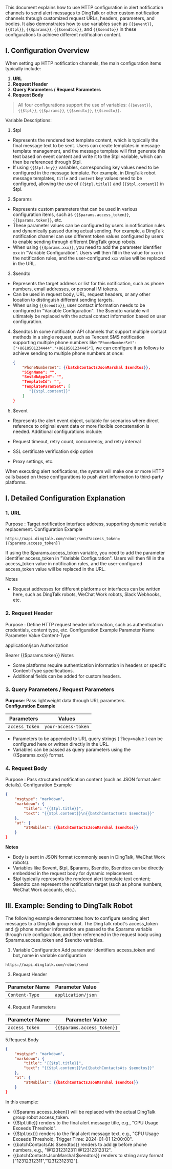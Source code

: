 This document explains how to use HTTP configuration in alert notification channels to send alert messages to DingTalk or other custom notification channels through customized request URLs, headers, parameters, and bodies. It also demonstrates how to use variables such as `{{$event}}`, `{{$tpl}}`, `{{$params}}`, `{{$sendtos}}`, and `{{$sendto}}` in these configurations to achieve different notification content.

## I. Configuration Overview

When setting up HTTP notification channels, the main configuration items typically include:

1. **URL**
2. **Request Header**
3. **Query Parameters / Request Parameters**
4. **Request Body**

> All four configurations support the use of variables: `{{$event}}`, `{{$tpl}}`, `{{$params}}`, `{{$sendto}}`, `{{$sendto}}`.

Variable Descriptions:

1. $tpl
- Represents the rendered text template content, which is typically the final message text to be sent. Users can create templates in message template management, and the message template will first generate this text based on event content and write it to the $tpl variable, which can then be referenced through $tpl.
- If using `{{$tpl.key}}` variables, corresponding key values need to be configured in the message template. For example, in DingTalk robot message templates, `title` and `content` key values need to be configured, allowing the use of `{{$tpl.title}}` and `{{$tpl.content}}` in $tpl.

2. $params
- Represents custom parameters that can be used in various configuration items, such as `{{$params.access_token}}`, `{{$params.token}}`, etc.
- These parameter values can be configured by users in notification rules and dynamically passed during actual sending. For example, a DingTalk notification channel can use different token values configured by users to enable sending through different DingTalk group robots.
- When using `{{$params.xxx}}`, you need to add the parameter identifier `xxx` in "Variable Configuration". Users will then fill in the value for `xxx` in the notification rules, and the user-configured `xxx` value will be replaced in the URL.

3. $sendto
- Represents the target address or list for this notification, such as phone numbers, email addresses, or personal IM tokens.
- Can be used in request body, URL, request headers, or any other location to distinguish different sending targets.
- When using `{{$sendto}}`, user contact information needs to be configured in "Variable Configuration". The $sendto variable will ultimately be replaced with the actual contact information based on user configuration.

4. $sendtos
In some notification API channels that support multiple contact methods in a single request, such as Tencent SMS notification supporting multiple phone numbers like `"PhoneNumberSet": ["+8618501234444","+8618501234445"]`, we can configure it as follows to achieve sending to multiple phone numbers at once:
   ```json
   {
       "PhoneNumberSet": {{batchContactsJsonMarshal $sendtos}},
       "SignName": "",
       "SmsSdkAppId": "",
       "TemplateId": "",
       "TemplateParamSet": [
          "{{$tpl.content}}"
       ]
   }
   ```
5. $event
- Represents the alert event object, suitable for scenarios where direct reference to original event data or more flexible concatenation is needed.
Additional configurations include:

- Request timeout, retry count, concurrency, and retry interval
- SSL certificate verification skip option
- Proxy settings, etc.

When executing alert notifications, the system will make one or more HTTP calls based on these configurations to push alert information to third-party platforms.

## I. Detailed Configuration Explanation
### 1. URL
Purpose : Target notification interface address, supporting dynamic variable replacement. Configuration Example

```text
https://oapi.dingtalk.com/robot/send?access_token={{$params.access_token}}
```

If using the $params.access_token variable, you need to add the parameter identifier access_token in "Variable Configuration". Users will then fill in the access_token value in notification rules, and the user-configured access_token value will be replaced in the URL.

Notes

- Request addresses for different platforms or interfaces can be written here, such as DingTalk robots, WeChat Work robots, Slack Webhooks, etc.

### 2. Request Header
Purpose : Define HTTP request header information, such as authentication credentials, content type, etc. Configuration Example
 Parameter Name Parameter Value Content-Type

application/json Authorization

Bearer {{$params.token}}
Notes

- Some platforms require authentication information in headers or specific Content-Type specifications.
- Additional fields can be added for custom headers.
### 3. Query Parameters / Request Parameters
**Purpose**: Pass lightweight data through URL parameters.  
**Configuration Example**

| Parameters     | Values              |
| -------------- | ------------------- |
| `access_token` | `your-access-token` |

- Parameters to be appended to URL query strings ( ?key=value ) can be configured here or written directly in the URL.
- Variables can be passed as query parameters using the {{$params.xxx}} format.

### 4. Request Body
Purpose : Pass structured notification content (such as JSON format alert details). 
Configuration Example
```json
{
    "msgtype": "markdown",
    "markdown": {
        "title": "{{$tpl.title}}",
        "text": "{{$tpl.content}}\n{{batchContactsAts $sendtos}}"
    },
    "at": {
        "atMobiles": {{batchContactsJsonMarshal $sendtos}}
    }
}
```

**Notes**
- Body is sent in JSON format (commonly seen in DingTalk, WeChat Work robots).
- Variables like $event, $tpl, $params, $sendto, $sendtos can be directly embedded in the request body for dynamic replacement.
- $tpl typically represents the rendered alert template text content; $sendto can represent the notification target (such as phone numbers, WeChat Work accounts, etc.).

## III. Example: Sending to DingTalk Robot
The following example demonstrates how to configure sending alert messages to a DingTalk group robot. The DingTalk robot's access_token and @ phone number information are passed to the $params variable through rule configuration, and then referenced in the request body using $params.access_token and $sendto variables.

1. Variable Configuration Add parameter identifiers access_token and bot_name in variable configuration

```
https://oapi.dingtalk.com/robot/send
```

3. Request Header

| Parameter Name | Parameter Value |
|---------------|--------------------|
| `Content-Type` | `application/json` |

4. Request Parameters

| Parameter Name | Parameter Value |
|--------------|---------------------|
| `access_token` | `{{$params.access_token}}` |

5.Request Body

```json
{
    "msgtype": "markdown",
    "markdown": {
        "title": "{{$tpl.title}}",
        "text": "{{$tpl.content}}\n{{batchContactsAts $sendtos}}"
    },
    "at": {
        "atMobiles": {{batchContactsJsonMarshal $sendtos}}
    }
}
```

In this example:
- {{$params.access_token}} will be replaced with the actual DingTalk group robot access_token.
- {{$tpl.title}} renders to the final alert message title, e.g., "CPU Usage Exceeds Threshold".
- {{$tpl.text}} renders to the final alert message text, e.g., "CPU Usage Exceeds Threshold, Trigger Time: 2024-01-01 12:00:00".
- {{batchContactsAts $sendtos}} renders to add @ before phone numbers, e.g., "@12312312311 @12312312312".
- {{batchContactsJsonMarshal $sendtos}} renders to string array format ["12312312311","12312312312"].
